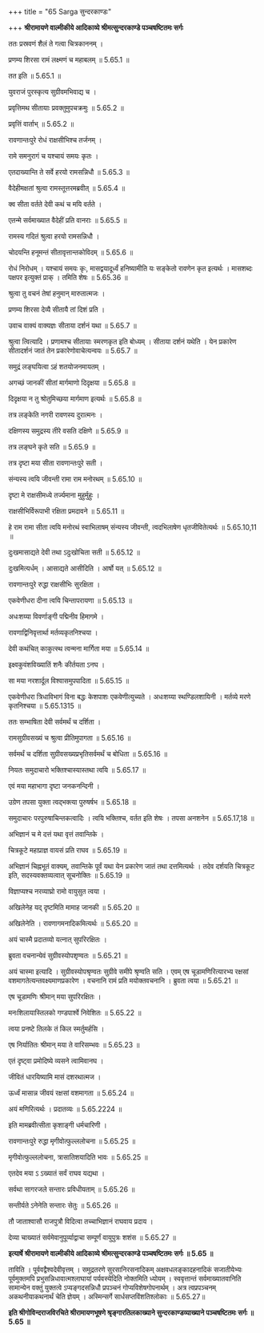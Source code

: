 +++
title = "65 Sarga सुन्दरकाण्डः"

+++
**श्रीरामायणे वाल्मीकीये आदिकाव्ये श्रीमत्सुन्दरकाण्डे पञ्चषष्टितमः सर्गः**

ततः प्रस्रवणं शैलं ते गत्वा चित्रकाननम् ।

प्रणम्य शिरसा रामं लक्ष्मणं च महाबलम् ॥ 5.65.1 ॥

तत इति ॥ 5.65.1 ॥

युवराजं पुरस्कृत्य सुग्रीवमभिवाद्य च ।

प्रवृत्तिमथ सीतायाः प्रवक्तुमुपचक्रमुः ॥ 5.65.2 ॥

प्रवृत्तिं वार्ताभ् ॥ 5.65.2 ॥

रावणान्तःपुरे रोधं राक्षसीभिश्च तर्जनम् ।

रामे समनुरागं च यश्चायं समयः कृतः ।

एतदाख्यान्ति ते सर्वे हरयो रामसन्निधौ ॥ 5.65.3 ॥

वैदेहीमक्षतां श्रुत्वा रामस्तूत्तरमब्रवीत् ॥ 5.65.4 ॥

क्व सीता वर्तते देवी कथं च मयि वर्तते ।

एतन्मे सर्वमाख्यात वैदेहीं प्रति वानराः ॥ 5.65.5 ॥

रामस्य गदितं श्रुत्वा हरयो रामसन्निधौ ।

चोदयन्ति हनूमन्तं सीतावृत्तान्तकोविदम् ॥ 5.65.6 ॥

रोधं निरोधम् । यश्चायं समयः कृः, मासद्वयादूर्ध्वं हनिष्यामीति यः सङ्केतो रावणेन कृत इत्यर्थः । मासशब्दः पक्षपर इत्युक्तं प्राक् । तमिति शेषः ॥ 5.65.36 ॥

श्रुत्वा तु वचनं तेषां हनुमान् मारुतात्मजः ।

प्रणम्य शिरसा देव्यै सीतायै तां दिशं प्रति ।

उवाच वाक्यं वाक्यज्ञः सीताया दर्शनं यथा ॥ 5.65.7 ॥

श्रुत्वा त्वित्यादि । प्रणामश्च सीतायाः स्मरणकृत इति बोध्यम् । सीताया दर्शनं यथेति । येन प्रकारेण सीतादर्शनं जातं तेन प्रकारेणोवाचेत्यन्वयः ॥ 5.65.7 ॥

समुद्रं लङ्घयित्वा ऽहं शतयोजनमायतम् ।

अगच्छं जानकीं सीतां मार्गमाणो दिदृक्षया ॥ 5.65.8 ॥

दिदृक्षया न तु श्रोतुमिच्छया मार्गमाण इत्यर्थः ॥ 5.65.8 ॥

तत्र लङ्केति नगरी रावणस्य दुरात्मनः ।

दक्षिणस्य समुद्रस्य तीरे वसति दक्षिणे ॥ 5.65.9 ॥

तत्र लङ्घने कृते सति ॥ 5.65.9 ॥

तत्र दृष्टा मया सीता रावणान्तःपुरे सती ।

संन्यस्य त्वयि जीवन्ती रामा राम मनोरथम् ॥ 5.65.10 ॥

दृष्टा मे राक्षसीमध्ये तर्ज्यमाना मुहुर्मुहुः ।

राक्षसीभिर्विरूपाभी रक्षिता प्रमदावने ॥ 5.65.11 ॥

हे राम रामा सीता त्वयि मनोरथं स्वाभिलाषम् संन्यस्य जीवन्ती, त्वदभिलाषेण धृतजीवितेत्यर्थः ॥ 5.65.10,11 ॥

दुःखमासाद्यते देवी तथा ऽदुःखोचिता सती ॥ 5.65.12 ॥

दुःखमित्यर्धम् । आसाद्यते आसीदिति । आर्षो यत् ॥ 5.65.12 ॥

रावणान्तःपुरे रुद्धा राक्षसीभिः सुरक्षिता ।

एकवेणीधरा दीना त्वयि चिन्तापरायणा ॥ 5.65.13 ॥

अधःशय्या विवर्णाङ्गी पद्मिनीव हिमागमे ।

रावणाद्विनिवृत्तार्था मर्तव्यकृतनिश्चया ।

देवी कथंचित् काकुत्स्थ त्वन्मना मार्गिता मया ॥ 5.65.14 ॥

इक्ष्वकुवंशविख्यातिं शनैः कीर्तयता ऽनघ ।

सा मया नरशार्दूल विश्वासमुपपादिता ॥ 5.65.15 ॥

एकवेणीधरा त्रिधाविभागं विना बद्धः केशपाशः एकवेणीत्युच्यते । अधःशय्या स्थण्डिलशायिनी । मर्तव्ये मरणे कृतनिश्चया ॥ 5.65.1315 ॥

ततः सम्भाषिता देवी सर्वमर्थं च दर्शिता ।

रामसुग्रीवसख्यं च श्रुत्वा प्रीतिमुपागता ॥ 5.65.16 ॥

सर्वमर्थं च दर्शिता सुग्रीवसख्यप्रभृतिसर्वमर्थं च बोधिता ॥ 5.65.16 ॥

नियतः समुदाचारो भक्तिश्चास्यास्तथा त्वयि ॥ 5.65.17 ॥

एवं मया महाभागा दृष्टा जनकनन्दिनी ।

उग्रेण तपसा युक्ता त्वद्भक्त्या पुरुषर्षभ ॥ 5.65.18 ॥

समुदाचारः परपुरुषाचिन्तकत्वादिः । त्वयि भक्तिश्च, वर्तत इति शेषः । तपसा अनशनेन ॥ 5.65.17,18 ॥

अभिज्ञानं च मे दत्तं यथा वृत्तं तवान्तिके ।

चित्रकूटे महाप्राज्ञ वायसं प्रति राघव ॥ 5.65.19 ॥

अभिज्ञानं चिह्नभूतं वाक्यम्, तवान्तिके पूर्वं यथा येन प्रकारेण जातं तथा दत्तमित्यर्थः । तदेव दर्शयति चित्रकूट इति, सदस्यवक्तव्यत्वात् सूचनोक्तिः ॥ 5.65.19 ॥

विज्ञाप्यश्च नरव्याघ्रो रामो वायुसुत त्वया ।

अखिलेनेह यद् दृष्टमिति मामाह जानकी ॥ 5.65.20 ॥

अखिलेनेति । रावणागमनादिकमित्यर्थः ॥ 5.65.20 ॥

अयं चास्मै प्रदातव्यो यत्नात् सुपरिरक्षितः ।

ब्रुवता वचनान्येवं सुग्रीवस्योपशृण्वतः ॥ 5.65.21 ॥

अयं चास्मा इत्यादि । सुग्रीवस्योपश्रृण्वतः सुग्रीवे समीपे श्रृण्वति सति । एवम् एष चूडामणिरित्यारभ्य रक्षसां वशमागतेत्यन्तवक्ष्यमाणप्रकारेण । वचनानि रामं प्रति मयोक्तवचनानि । ब्रुवता त्वया ॥ 5.65.21 ॥

एष चूडामणिः श्रीमान् मया सुपरिरक्षितः ।

मनःशिलायास्तिलको गण्डपार्श्वे निवेशितः ॥ 5.65.22 ॥

त्वया प्रनष्टे तिलके तं किल स्मर्तुमर्हसि ।

एष निर्यातितः श्रीमान् मया ते वारिसम्भवः ॥ 5.65.23 ॥

एतं दृष्ट्वा प्रमोदिष्ये व्यसने त्वामिवानघ ।

जीवितं धारयिष्यामि मासं दशरथात्मज ।

ऊर्ध्वं मासान्न जीवयं रक्षसां वशमागता ॥ 5.65.24 ॥

अयं मणिरित्यर्थः । प्रदातव्यः ॥ 5.65.2224 ॥

इति मामब्रवीत्सीता कृशाङ्गी धर्मचारिणी ।

रावणान्तःपुरे रुद्धा मृगीवोत्फुल्ललोचना ॥ 5.65.25 ॥

मृगीवोत्फुल्ललोचना, त्रासातिशयादिति भावः ॥ 5.65.25 ॥

एतदेव मया ऽ ऽख्यातं सर्वं राघव यद्यथा ।

सर्वथा सागरजले सन्तारः प्रविधीयताम् ॥ 5.65.26 ॥

सन्तीर्यते ऽनेनेति सन्तारः सेतुः ॥ 5.65.26 ॥

तौ जाताश्वासौ राजपुत्रौ विदित्वा तच्चाभिज्ञानं राघवाय प्रदाय ।

देव्या चाख्यातं सर्वमेवानुपूर्व्याद्वाचा सम्पूर्णं वायुपुत्रः शशंस ॥ 5.65.27 ॥

**इत्यार्षे श्रीरामायणे वाल्मीकीये आदिकाव्ये श्रीमत्सुन्दरकाण्डे पञ्चषष्टितमः सर्गः ॥ 5.65 ॥**

ताविति । पूर्ववद्वैश्वदेवीवृत्तम् । समुद्रतरणे सुरसानिरसनादिकम् अक्षवधलङ्कादहनादिकं सजातीयेभ्यः पूर्वमुक्तमपि प्रभुसन्निधावात्मश्लाघायां पर्यवस्येदिति नोक्तमिति ध्योयम् । स्ववृत्तान्तं सर्वमाख्यातवानिति सामान्येन वक्तुं युक्तत्वे ऽप्यङ्गदसन्निधौ प्रपञ्चनं गोप्यविशेषगोपनार्थम् । अत्र त्वप्रपञ्चनम् अकथनीयाकथनार्थं चेति ज्ञेयम् । अस्मिन्सर्गे सार्धसप्तविंशतिश्लोकाः ॥ 5.65.27॥

**इति श्रीगोविन्दराजविरचिते श्रीरामायणभूषणे श्रृङ्गारतिलकाख्याने सुन्दरकाण्डव्याख्याने पञ्चषष्टितमः सर्गः ॥ 5.65 ॥**
